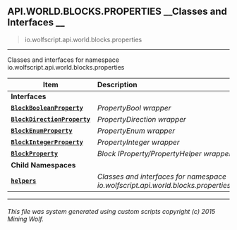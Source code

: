 ## API.WORLD.BLOCKS.PROPERTIES __Classes and Interfaces __

>io.wolfscript.api.world.blocks.properties

---

Classes and interfaces for namespace io.wolfscript.api.world.blocks.properties

Item | Description   
--- | :--- 
__Interfaces__|
__[`BlockBooleanProperty`](BlockBooleanProperty.md)__ | _PropertyBool wrapper_ 
__[`BlockDirectionProperty`](BlockDirectionProperty.md)__ | _PropertyDirection wrapper_ 
__[`BlockEnumProperty`](BlockEnumProperty.md)__ | _PropertyEnum wrapper_ 
__[`BlockIntegerProperty`](BlockIntegerProperty.md)__ | _PropertyInteger wrapper_ 
__[`BlockProperty`](BlockProperty.md)__ | _Block IProperty/PropertyHelper wrapper_ 
__Child Namespaces__|
__[`helpers`](helpers\0.md)__ | _Classes and interfaces for namespace io.wolfscript.api.world.blocks.properties.helpers_ 



---



###### This file was system generated using custom scripts copyright (c) 2015 Mining Wolf.
	

